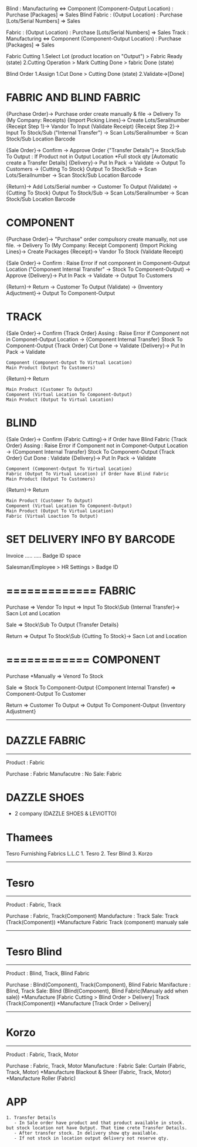Blind            : Manufacturing <=> Component (Component-Output Location) : Purchase [Packages] => Sales
    Blind Fabric :                             (Output Location)           : Purchase [Lots/Serial Numbers] => Sales

Fabric           :                             (Output Location)           : Purchase [Lots/Serial Numbers] => Sales
Track            : Manufacturing <=> Component (Component-Output Location) : Purchase [Packages] => Sales

Fabric Cutting
1.Select Lot (product location on "Output") > Fabric Ready (state)
2.Cutting Operation > Mark Cutting Done > fabric Done (state)

Blind Order
1.Assign
1.Cut Done > Cutting Done (state)
2.Validate->[Done]

FABRIC AND BLIND FABRIC
========================
{Purchase Order}-> Purchase order create manually & file -> Delivery To (My Company: Receipts)
{Import Picking Lines}-> Create Lots/Serailnumber
{Receipt Step 1}-> Vandor To Input (Validate Receipt)
{Receipt Step 2}-> Input To Stock/Sub ("Internal Transfer") -> Scan Lots/Serailnumber -> Scan Stock/Sub Location Barcode 

{Sale Order}-> Confirm -> Approve Order 
{"Transfer Details"}-> Stock/Sub To Output : If Product not in Output Location *Full stock qty [Automatic create a Transfer Details]
{Delivery}-> Put In Pack -> Validate -> Output To Customers -> {Cutting To Stock} Output To Stock/Sub -> Scan Lots/Serailnumber -> Scan Stock/Sub Location Barcode 

{Return}-> Add Lots/Serial number -> Customer To Output (Validate) -> {Cutting To Stock} Output To Stock/Sub -> Scan Lots/Serailnumber -> Scan Stock/Sub Location Barcode 

COMPONENT
=========
{Purchase Order}-> "Purchase" order compulsory create manually, not use file. -> Delivery To (My Company: Receipt Component)
{Import Picking Lines}-> Create Packages 
{Receipt}-> Vandor To Stock (Validate Receipt)

{Sale Order}-> Confirm : Raise Error if not component in Component-Output Location ("Component Internal Transfer" -> Stock To Component-Output) -> Approve
{Delivery}-> Put In Pack -> Validate -> Output To Customers

{Return}-> Return -> Customer To Output (Validate) -> {Inventory Adjuctment}-> Output To Component-Output

TRACK
=====

{Sale Order}-> Confirm
{Track Order} Assing : Raise Error if Component not in Componet-Output Location -> {Component Internal Transfer} Stock To Component-Output
{Track Order} Cut Done -> Validate
{Delivery}-> Put In Pack -> Validate

    Component (Component-Output To Virtual Location)
    Main Product (Output To Customers)

{Return}-> Return 

    Main Product (Customer To Output)
    Component (Virtual Location To Component-Output)
    Main Product (Output To Virtual Location)

BLIND
=====

{Sale Order}-> Confirm
{Fabric Cutting}-> if Order have Blind Fabric
{Track Order} Assing : Raise Error if Component not in Componet-Output Location -> {Component Internal Transfer} Stock To Component-Output
{Track Order} Cut Done : Validate
{Delivery}-> Put In Pack -> Validate
                                
    Component (Component-Output To Virtual Location)
    Fabric (Output To Virtual Location) if Order have Blind Fabric
    Main Product (Output To Customers)

{Return}-> Return

    Main Product (Customer To Output)
    Component (Virtual Location To Component-Output)
    Main Product (Output To Virtual Location)
    Fabric (Virtual Loaction To Output)


SET DELIVERY INFO BY BARCODE
============================
Invoice
.....
.....
Badge ID
space

Salesman/Employee > HR Settings > Badge ID



=============
FABRIC
=============

Purchase 
=> Vendor To Input
=> Input To Stock\Sub {Internal Transfer}-> Sacn Lot and Location

Sale
=> Stock\Sub To Output {Transfer Details}

Return
=> Output To Stock\Sub {Cutting To Stock}-> Sacn Lot and Location

============
COMPONENT
============

Purchase *Manually
=> Venord To Stock

Sale
=> Stock To Component-Output {Component Internal Transfer}
=> Component-Output To Customer

Return
=> Customer To Output
=> Output To Component-Output {Inventory Adjustment}


---------------
# DAZZLE FABRIC
---------------

Product : Fabric

Purchase : Fabric
Manufacutre : No
Sale: Fabric

# DAZZLE SHOES 

- 2 company (DAZZLE SHOES & LEVIOTTO)

# Thamees #

Tesro Furnishing Fabrics L.L.C
	1. Tesro
	2. Tesr Blind
	3. Korzo

-------
# Tesro
-------

Product : Fabric, Track

Purchase : Fabric, Track(Component)
Mandufacture : Track
Sale:
  Track (Track(Component)) *Manufacture
  Fabric
  Track (component) manualy sale

-------------
# Tesro Blind
-------------

Product : Blind, Track, Blind Fabric

Purchase : Blind(Component), Track(Component), Blind Fabric
Manifacture : Blind, Track
Sale: 
   Blind (Blind(Component), Blind Fabric(Manualy add when sale)) *Manufacture [Fabric Cutting > Blind Order > Delivery]
   Track (Track(Component)) *Manufacture [Track Order > Delivery]

-------
# Korzo
-------

Product : Fabric, Track, Motor

Purchase : Fabric, Track, Motor
Manufacture : Fabric
Sale:
   Curtain (Fabric, Track, Motor) *Manufacture
   Blackout & Sheer (Fabric, Track, Motor) *Manufacture
   Roller (Fabric) 

# APP #
	
	1. Transfer Details
	   - In Sale order have product and that product available in stock. but stock location not have Output. That time crete Transfer Details.
	   - After transfer stock. In delivery show qty available.
	   - If not stock in location output delivery not reserve qty. 
